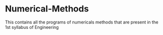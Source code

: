 # Numerical-Methods
This contains all the programs of numericals methods that are present in the 1st syllabus of Engineering
